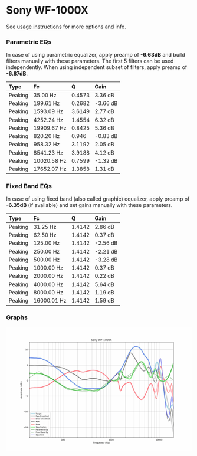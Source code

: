 # Sony WF-1000X
See [usage instructions](https://github.com/jaakkopasanen/AutoEq#usage) for more options and info.

### Parametric EQs
In case of using parametric equalizer, apply preamp of **-6.63dB** and build filters manually
with these parameters. The first 5 filters can be used independently.
When using independent subset of filters, apply preamp of **-6.87dB**.

| Type    | Fc          |      Q | Gain     |
|:--------|:------------|:-------|:---------|
| Peaking | 35.00 Hz    | 0.4573 | 3.36 dB  |
| Peaking | 199.61 Hz   | 0.2682 | -3.66 dB |
| Peaking | 1593.09 Hz  | 3.6149 | 2.77 dB  |
| Peaking | 4252.24 Hz  | 1.4554 | 6.32 dB  |
| Peaking | 19909.67 Hz | 0.8425 | 5.36 dB  |
| Peaking | 820.20 Hz   | 0.946  | -0.83 dB |
| Peaking | 958.32 Hz   | 3.1192 | 2.05 dB  |
| Peaking | 8541.23 Hz  | 3.9188 | 4.12 dB  |
| Peaking | 10020.58 Hz | 0.7599 | -1.32 dB |
| Peaking | 17652.07 Hz | 1.3858 | 1.31 dB  |

### Fixed Band EQs
In case of using fixed band (also called graphic) equalizer, apply preamp of **-6.35dB**
(if available) and set gains manually with these parameters.

| Type    | Fc          |      Q | Gain     |
|:--------|:------------|:-------|:---------|
| Peaking | 31.25 Hz    | 1.4142 | 2.86 dB  |
| Peaking | 62.50 Hz    | 1.4142 | 0.37 dB  |
| Peaking | 125.00 Hz   | 1.4142 | -2.56 dB |
| Peaking | 250.00 Hz   | 1.4142 | -2.21 dB |
| Peaking | 500.00 Hz   | 1.4142 | -3.28 dB |
| Peaking | 1000.00 Hz  | 1.4142 | 0.37 dB  |
| Peaking | 2000.00 Hz  | 1.4142 | 0.22 dB  |
| Peaking | 4000.00 Hz  | 1.4142 | 5.64 dB  |
| Peaking | 8000.00 Hz  | 1.4142 | 1.19 dB  |
| Peaking | 16000.01 Hz | 1.4142 | 1.59 dB  |

### Graphs
![](./Sony%20WF-1000X.png)